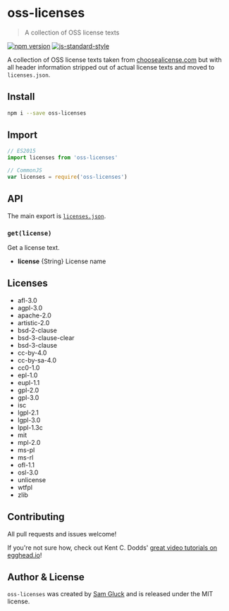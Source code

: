 # oss-licenses

> A collection of OSS license texts

<a href="http://badge.fury.io/js/oss-licenses"><img alt="npm version" src="https://badge.fury.io/js/oss-licenses.svg"></a>
[![js-standard-style](https://img.shields.io/badge/code%20style-standard-brightgreen.svg)](http://standardjs.com/)

A collection of OSS license texts taken from
[choosealicense.com](https://github.com/github/choosealicense.com/tree/gh-pages/_licenses)
but with all header information stripped out of actual license texts and moved to `licenses.json`.

## Install

```sh
npm i --save oss-licenses
```

## Import

```js
// ES2015
import licenses from 'oss-licenses'

// CommonJS
var licenses = require('oss-licenses')
```

## API

The main export is [`licenses.json`](https://github.com/sdgluck/oss-licenses/blob/master/licenses.json).

### `get(license)`

Get a license text.

- __license__ {String} License name

## Licenses

- afl-3.0
- agpl-3.0
- apache-2.0
- artistic-2.0
- bsd-2-clause
- bsd-3-clause-clear
- bsd-3-clause
- cc-by-4.0
- cc-by-sa-4.0
- cc0-1.0
- epl-1.0
- eupl-1.1
- gpl-2.0
- gpl-3.0
- isc
- lgpl-2.1
- lgpl-3.0
- lppl-1.3c
- mit
- mpl-2.0
- ms-pl
- ms-rl
- ofl-1.1
- osl-3.0
- unlicense
- wtfpl
- zlib

## Contributing

All pull requests and issues welcome!

If you're not sure how, check out Kent C. Dodds'
[great video tutorials on egghead.io](https://egghead.io/lessons/javascript-identifying-how-to-contribute-to-an-open-source-project-on-github)!

## Author & License

`oss-licenses` was created by [Sam Gluck](https://twitter.com/sdgluck) and is released under the MIT license.
